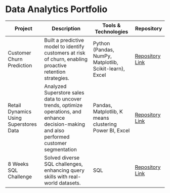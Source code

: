 # Data Analytics Portfolio

| Project                        | Description                                                                 | Tools & Technologies        | Repository                                                                 |
|--------------------------------|-----------------------------------------------------------------------------|-----------------------------|----------------------------------------------------------------------------|
| Customer Churn Prediction      | Built a predictive model to identify customers at risk of churn, enabling proactive retention strategies. | Python (Pandas, NumPy, Matplotlib, Scikit-learn), Excel | [Repository Link](https://github.com/Chaitanya-1608/Customer-churn-prediction) |
| Retail Dynamics Using Superstores Data | Analyzed Superstore sales data to uncover trends, optimize operations, and enhance decision-making and also performed customer segmentation | Pandas, Matplotlib, K means clustering Power BI, Excel        | [Repository Link](https://github.com/Chaitanya-1608/Superstore-analytics) |
| 8 Weeks SQL Challenge          | Solved diverse SQL challenges, enhancing query skills with real-world datasets. | SQL                         | [Repository Link](https://github.com/Chaitanya-1608/8weeks_SQL_Challenge)       |


